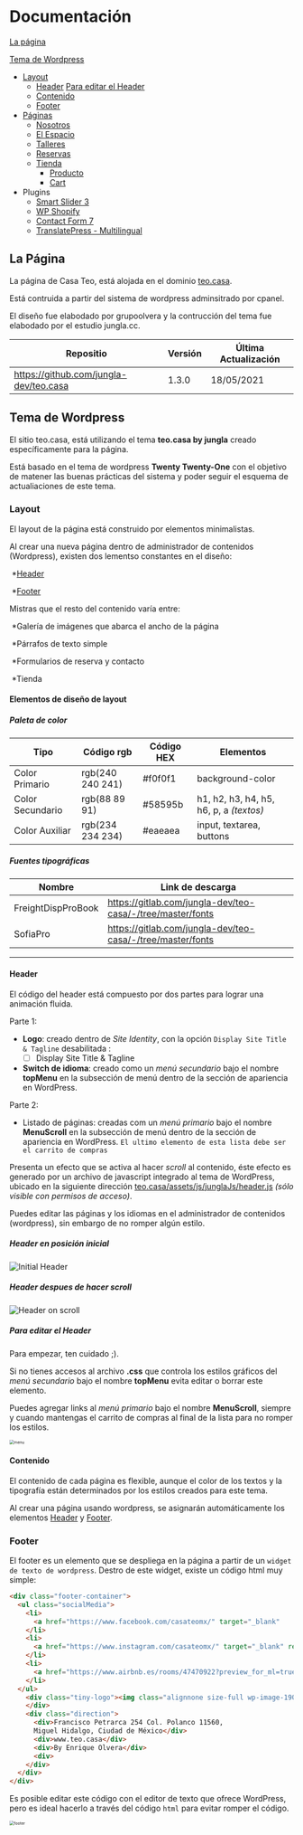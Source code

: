 # Documentación

[La página](#la-pagina) 

[Tema de Wordpress](#tema-de-worpress)

 - [Layout](#layout)
   - [Header](#header)
     [Para editar el Header](#para-editar-el-header)
   - [Contenido](#contenido) 
   - [Footer](#footer)
- [Páginas](#paginas)
  - [Nosotros](#nostros)
  - [El Espacio](#el-espacio)
  - [Talleres](#talleres)
  - [Reservas](#Reservas)
  - [Tienda](#tienda)
    - [Producto](#producto)
    - [Cart](#cart)
- Plugins
  - [Smart Slider 3](#smart-slider-3)
  - [WP Shopify](#wp-shopify) 
  - [Contact Form 7](#contact-form-7)
  - [TranslatePress - Multilingual](#translatePress-multilingual)



## La Página



La página de Casa Teo, está alojada en el dominio [teo.casa](https://teo.casa).

Está contruida a partir del sistema de wordpress adminsitrado por cpanel.

El diseño fue elabodado por grupoolvera y la contrucción del tema fue elabodado por el estudio jungla.cc.

| Repositio                              | Versión | Última Actualización |
| -------------------------------------- | ------- | -------------------- |
| https://github.com/jungla-dev/teo.casa | 1.3.0   | 18/05/2021           |



## Tema de Wordpress

El sitio teo.casa, está utilizando el tema **teo.casa by jungla** creado específicamente para la página.

Está basado en el tema de wordpress **Twenty Twenty-One** con el objetivo de matener las buenas prácticas del sistema y  poder seguir el esquema de actualiaciones de este tema.



### Layout 



El layout de la página está construido por elementos minimalistas.

Al crear una nueva página dentro de administrador de contenidos (Wordpress), existen dos lementso constantes en el diseño:

​	*[Header](#header)

​	*[Footer](#footer)

Mistras que el resto del contenido varía entre:

​	*Galería de imágenes que abarca el ancho de la página

​	*Párrafos de texto simple

​	*Formularios de reserva y contacto

​	*Tienda



#### Elementos de diseño de layout



##### Paleta de color

| Tipo             | Código rgb       | Código HEX | Elementos                               |
| ---------------- | ---------------- | ---------- | --------------------------------------- |
| Color Primario   | rgb(240 240 241) | \#f0f0f1   | background-color                        |
| Color Secundario | rgb(88 89 91)    | \#58595b   | h1, h2, h3, h4, h5, h6, p, a *(textos)* |
| Color Auxiliar   | rgb(234 234 234) | \#eaeaea   | input, textarea, buttons                |



##### Fuentes tipográficas

| Nombre             | Link de descarga                                           |
| ------------------ | ---------------------------------------------------------- |
| FreightDispProBook | https://gitlab.com/jungla-dev/teo-casa/-/tree/master/fonts |
| SofiaPro           | https://gitlab.com/jungla-dev/teo-casa/-/tree/master/fonts |



___



#### Header

El código del header está compuesto por dos partes para lograr una animación fluida.

Parte 1: 

 + **Logo**: creado dentro de *Site Identity*, 
   con la opción  ```Display Site Title & Tagline```  desabilitada :
   - [ ] Display Site Title & Tagline 
 + **Switch de idioma**: creado como un *menú secundario* bajo el nombre **topMenu** en la subsección de menú dentro de la sección de apariencia en WordPress.

Parte 2:

 + Listado de páginas: creadas com un *menú primario* bajo el nombre **MenuScroll** en la subsección de menú dentro de la sección de apariencia en WordPress. 
   `El ultimo elemento de esta lista debe ser el carrito de compras`



Presenta un efecto que se activa al hacer *scroll* al contenido, éste efecto es generado por un archivo de javascript integrado al tema de WordPress, ubicado en la siguiente dirección [teo.casa/assets/js/junglaJs/header.js](https://github.com/jungla-dev/teo.casa/blob/main/assets/js/junglaJs/header.js) *(sólo visible con permisos de acceso)*.

Puedes editar las páginas y los idiomas en el administrador de contenidos (wordpress), sin embargo de no romper algún estilo.



##### Header en posición inicial 

![Initial Header](https://raw.githubusercontent.com/jungla-dev/teo.casa.documentation/main/Captura%20de%20Pantalla%202021-05-18%20a%20la(s)%2020.27.25.png)



##### Header despues de hacer scroll 

![Header on scroll](https://github.com/jungla-dev/teo.casa.documentation/blob/main/Captura%20de%20Pantalla%202021-05-18%20a%20la(s)%2020.27.34.png?raw=true)



##### Para editar el Header

Para empezar, ten cuidado ;). 

Si no tienes accesos al archivo **.css** que controla los estilos gráficos del  *menú secundario* bajo el nombre **topMenu** evita editar o borrar este elemento.

Puedes agregar links al *menú primario* bajo el nombre **MenuScroll**, siempre y cuando mantengas el carrito de compras al final de la lista para no romper los estilos.



<img src="https://github.com/jungla-dev/teo.casa.documentation/blob/main/menu-control.png?raw=true" alt="menu" style="zoom:50%;" />



#### Contenido

El contenido de cada página es flexible, aunque el color de los textos y la tipografía están determinados por los estilos creados para este tema. 

Al crear una página usando wordpress, se asignarán automáticamente los elementos [Header](#header) y [Footer](#footer).



### Footer



El footer es un elemento que se despliega en la página a partir de un `widget de texto de wordpress`. Destro de este widget, existe un código html muy simple:

```html
<div class="footer-container">
  <ul class="socialMedia">
    <li>
      <a href="https://www.facebook.com/casateomx/" target="_blank" 	 rel="noopener">Facebook</a>
    </li>
    <li>
      <a href="https://www.instagram.com/casateomx/" target="_blank" rel="noopener">Instagram</a>
    </li>
    <li>
      <a href="https://www.airbnb.es/rooms/47470922?preview_for_ml=true&amp;source_impression_id=p3_1610390457_qihtwLhK8g1lCXi8&amp;guests=1&amp;adults=1" rel="noopener">Airbnb</a>
    </li>
  </ul>
    <div class="tiny-logo"><img class="alignnone size-full wp-image-190" src="https://teo.casa/wp-content/uploads/2021/05/CasaTeo_IconoGris-fav-01.png" alt="" width="228" height="228" />
    </div>
   	<div class="direction">
      <div>Francisco Petrarca 254 Col. Polanco 11560,
      Miguel Hidalgo, Ciudad de México</div>
      <div>www.teo.casa</div>
      <div>By Enrique Olvera</div>
      <div>
    </div>
  </div>
</div>
```



Es posible editar este código con el editor de texto que ofrece WordPress, pero es ideal hacerlo a través del código `html` para evitar romper el código.



<img src="https://github.com/jungla-dev/teo.casa.documentation/blob/main/footer-widget.png?raw=true" alt="footer" style="zoom:50%;" />
